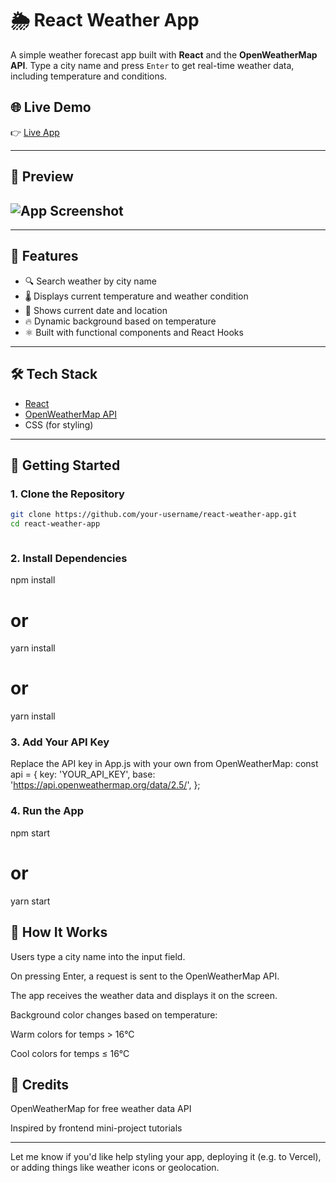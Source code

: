# 🌦️ React Weather App

A simple weather forecast app built with **React** and the **OpenWeatherMap API**.
Type a city name and press `Enter` to get real-time weather data,
including temperature and conditions.

## 🌐 Live Demo

👉 [Live App](https://your-deployment-link.vercel.app)

---

## 📸 Preview

## ![App Screenshot](screenshot.png)

---

## 🚀 Features

- 🔍 Search weather by city name
- 🌡️ Displays current temperature and weather condition
- 📅 Shows current date and location
- 🔥 Dynamic background based on temperature
- ⚛️ Built with functional components and React Hooks

---

## 🛠 Tech Stack

- [React](https://reactjs.org/)
- [OpenWeatherMap API](https://openweathermap.org/)
- CSS (for styling)

---

## 🔧 Getting Started

### 1. Clone the Repository

```bash
git clone https://github.com/your-username/react-weather-app.git
cd react-weather-app



```

### 2. Install Dependencies

npm install

# or

yarn install

# or

yarn install

### 3. Add Your API Key

Replace the API key in App.js with your own from OpenWeatherMap:
const api = {
key: 'YOUR_API_KEY',
base: 'https://api.openweathermap.org/data/2.5/',
};

### 4. Run the App

npm start

# or

yarn start

## 🧠 How It Works

Users type a city name into the input field.

On pressing Enter, a request is sent to the OpenWeatherMap API.

The app receives the weather data and displays it on the screen.

Background color changes based on temperature:

Warm colors for temps > 16°C

Cool colors for temps ≤ 16°C

## 🙌 Credits

OpenWeatherMap for free weather data API

Inspired by frontend mini-project tutorials

---

Let me know if you'd like help styling your app, deploying it (e.g. to Vercel), or adding things like weather icons or geolocation.
